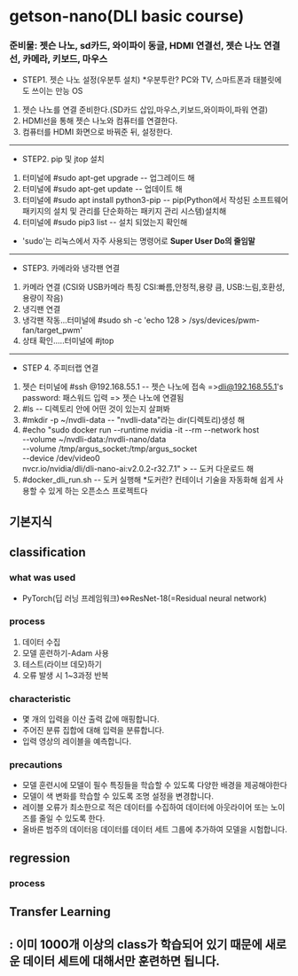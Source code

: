 # getson-nano(DLI basic course)
### 준비물: 젯슨 나노, sd카드, 와이파이 동글, HDMI 연결선, 젯슨 나노 연결선, 카메라, 키보드, 마우스
- STEP1. 젯슨 나노 설정(우분투 설치)
*우분투란? PC와 TV, 스마트폰과 태블릿에도 쓰이는 만능 OS
1. 젯슨 나노를 연결 준비한다.(SD카드 삽입,마우스,키보드,와이파이,파워 연결)
2. HDMI선을 통해 젯슨 나노와 컴퓨터를 연결한다.
3. 컴퓨터를 HDMI 화면으로 바꿔준 뒤, 설정한다.
----------------------------------------------------------------------------------------------------------------------------------------------
- STEP2. pip 및 jtop 설치
1. 터미널에 #sudo apt-get upgrade  -- 업그레이드 해
2. 터미널에 #sudo apt-get update -- 업데이트 해
3. 터미널에 #sudo apt install python3-pip -- pip(Python에서 작성된 소프트웨어 패키지의 설치 및 관리를 단순화하는 패키지 관리 시스템)설치해
4. 터미널에 #sudo pip3 list -- 설치 되었는지 확인해

* 'sudo'는 리눅스에서 자주 사용되는 명령어로 **Super User Do의 줄임말**
-------------------------------------------------------------------------------------------------------------------------------------------------
- STEP3. 카메라와 냉각팬 연결
1. 카메라 연결 (CSI와 USB카메라 특징 CSI:빠름,안정적,용량 큼, USB:느림,호환성,용량이 작음)
2. 냉긱팬 연결 
3. 냉각팬 작동...터미널에 #sudo sh -c 'echo 128 > /sys/devices/pwm-fan/target_pwm'
4. 상태 확인.....터미널에 #jtop
-----------------------------------------------------------------------------------------------------------------------------------------
- STEP 4. 주피터랩 연결
1. 젯슨 터미널에 #ssh <name>@192.168.55.1 -- 젯슨 나노에 접속
  =>dli@192.168.55.1's password: 패스워드 입력
  => 젯슨 나노에 연결됨
2. #ls -- 디렉토리 안에 어떤 것이 있는지 살펴봐
3. #mkdir -p ~/nvdli-data -- "nvdli-data"라는 dir(디렉토리)생성 해
4. #echo "sudo docker run --runtime nvidia -it --rm --network host \
    --volume ~/nvdli-data:/nvdli-nano/data \
    --volume /tmp/argus_socket:/tmp/argus_socket \
    --device /dev/video0 \
    nvcr.io/nvidia/dli/dli-nano-ai:v2.0.2-r32.7.1" > -- 도커 다운로드 해
5. #docker_dli_run.sh -- 도커 실행해
*도커란? 컨테이너 기술을 자동화해 쉽게 사용할 수 있게 하는 오픈소스 프로젝트다









## 기본지식

## classification
### what was used
- PyTorch(딥 러닝 프레임워크)<=>ResNet-18(=Residual neural network)
### process
1. 데이터 수집
2. 모델 훈련하기-Adam 사용
3. 테스트(라이브 데모)하기
4. 오류 발생 시 1~3과정 반복
### characteristic
- 몇 개의 입력을 이산 출력 값에 매핑합니다.
- 주어진 분류 집합에 대해 입력을 분류합니다.
- 입력 영상의 레이블을 예측합니다.
### precautions
- 모델 훈련시에 모델이 필수 특징들을 학습할 수 있도록 다양한 배경을 제공해야한다
- 모델이 색 변화를 학습할 수 있도록 조명 설정을 변경합니다.
- 레이블 오류가 최소한으로 적은 데이터를 수집하여 데이터에 아웃라이어 또는 노이즈를 줄일 수 있도록 한다.
- 올바른 범주의 데이터응 데이터를 데이터 세트 그룹에 추가하여 모델을 시험합니다.

## regression
### process

## Transfer Learning
: 이미 1000개 이상의 class가 학습되어 있기 때문에 새로운 데이터 세트에 대해서만 훈련하면 됩니다.
-------------------------------------------------------------------------------------------------

